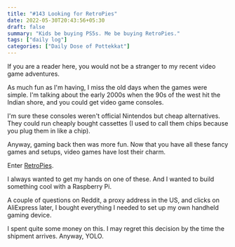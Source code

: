 ```yaml
---
title: "#143 Looking for RetroPies"
date: 2022-05-30T20:43:56+05:30
draft: false
summary: "Kids be buying PS5s. Me be buying RetroPies."
tags: ["daily log"]
categories: ["Daily Dose of Pottekkat"]
---
```


If you are a reader here, you would not be a stranger to my recent video game adventures.

As much fun as I'm having, I miss the old days when the games were simple. I'm talking about the early 2000s when the 90s of the west hit the Indian shore, and you could get video game consoles.

I'm sure these consoles weren't official Nintendos but cheap alternatives. They could run cheaply bought cassettes (I used to call them chips because you plug them in like a chip).

Anyway, gaming back then was more fun. Now that you have all these fancy games and setups, video games have lost their charm.

Enter [RetroPies](https://retropie.org.uk/).

I always wanted to get my hands on one of these. And I wanted to build something cool with a Raspberry Pi.

A couple of questions on Reddit, a proxy address in the US, and clicks on AliExpress later, I bought everything I needed to set up my own handheld gaming device.

I spent quite some money on this. I may regret this decision by the time the shipment arrives. Anyway, YOLO.
